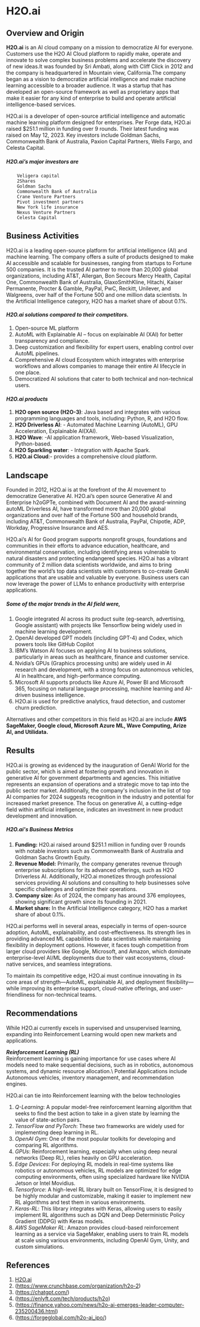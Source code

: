 # H2O.ai
## Overview and Origin

**H2O.ai** is an AI cloud company on a mission to democratize AI for everyone. Customers use the H2O AI Cloud platform to rapidly make, operate and innovate to solve complex business problems and accelerate the discovery of new ideas.It was founded by Sri Ambati, along with Cliff Click in 2012 and the company is headquartered in Mountain view, California.The company began as a vision to democratize artificial intelligence and make machine learning accessible to a broader audience. It was a startup that has developed an open-source framework as well as proprietary apps that make it easier for any kind of enterprise to build and operate artificial intelligence-based services.  
   
   H2O.ai is a developer of open-source artificial intelligence and automatic machine learning platform designed for enterprises. Per Forge data, H2O.ai raised $251.1 million in funding over 9 rounds. Their latest funding was raised on May 12, 2023. Key investors include Goldman Sachs, Commonwealth Bank of Australia, Paxion Capital Partners, Wells Fargo, and Celesta Capital.
    
   ##### H2O.ai’s major investors are
        Veligera capital
        2Shares
        Goldman Sachs
        Commonwealth Bank of Australia
        Crane Venture Partners
        Pivot investment partners
        New York life insurance	
        Nexus Venture Partners
        Celesta Capital

## Business Activities
  
H2O.ai is a leading open-source platform for artificial intelligence (AI) and machine learning. The company offers a suite of products designed to make AI accessible and scalable for businesses, ranging from startups to Fortune 500 companies. It is the trusted AI partner to more than 20,000 global organizations, including AT&T, Allergan, Bon Secours Mercy Health, Capital One, Commonwealth Bank of Australia, GlaxoSmithKline, Hitachi, Kaiser Permanente, Procter & Gamble, PayPal, PwC, Reckitt, Unilever, and Walgreens, over half of the Fortune 500 and one million data scientists. In the Artificial Intelligence category, H2O has a market share of about 0.1%. 

#### *H2O.ai solutions compared to their competitors.*  

1.  Open-source ML platform 
2.  AutoML with Explainable AI – focus on explainable AI (XAI) for better transparency and compliance.
3.  Deep customization and flexibility for expert users, enabling control over AutoML pipelines.
4.  Comprehensive AI cloud Ecosystem which integrates with enterprise workflows and allows companies to manage their entire AI lifecycle in one place.
5.  Democratized AI solutions that cater to both technical and non-technical users.
    
           
#### *H2O.ai products*

1. **H2O open source (H2O-3)**: Java based and integrates with various programming languages and tools, including: Python, 
       R, and H2O flow.
2. **H2O Driverless AI**: - Automated Machine Learning (AutoML), GPU Acceleration, Explainable AI(XAI).
3. **H2O Wave**: -AI application framework, Web-based Visualization, Python-based.
4. **H2O Sparkling water**: - Integration with Apache Spark.
5. **H2O.ai Cloud**:- provides a comprehensive cloud platform.

## Landscape

Founded in 2012, H2O.ai is at the forefront of the AI movement to democratize Generative AI. H2O.ai’s open source Generative AI and Enterprise h2oGPTe, combined with Document AI and the award-winning autoML Driverless AI, have transformed more than 20,000 global organizations and over half of the Fortune 500 and household brands, including  AT&T, Commonwealth Bank of Australia, PayPal, Chipotle, ADP, Workday, Progressive Insurance and AES. 
    
H2O.ai’s AI for Good program supports nonprofit groups, foundations and communities in their efforts to advance education, healthcare, and environmental conservation, including identifying areas vulnerable to natural disasters and protecting endangered species. H2O.ai has a vibrant community of 2 million data scientists worldwide, and aims to bring together the world’s top data scientists with customers to co-create GenAI applications that are usable and valuable by everyone. Business users can now leverage the power of LLMs to enhance productivity with enterprise applications.

##### Some of the major trends in the AI field were,  

1.	Google integrated AI across its product suite (eg-search, advertising, Google assistant) with projects like Tensorflow being widely used in machine learning development.
2.	OpenAI developed GPT models (including GPT-4) and Codex, which powers tools like GitHub Copilot
3.	IBM’s Watson AI focuses on applying AI to business solutions, particularly in areas such as healthcare, finance and customer service.
4.	Nvidia’s GPUs (Graphics processing units) are widely used in AI research and development, with a strong focus on autonomous vehicles, AI in healthcare, and high-performance computing.
5.	Microsoft AI supports products like Azure AI, Power BI and Microsoft 365, focusing on natural language processing, machine learning and AI-driven business intelligence.
6.	H2O.ai is used for predictive analytics, fraud detection, and customer churn prediction.
    

Alternatives and other competitors in this field as H20.ai are include **AWS SageMaker, Google cloud, Microsoft Azure ML, Wave Computing, Arize AI, and Utilidata.**

## Results

  
H2O.ai is growing as evidenced by the inauguration of GenAI World for the public sector, which is aimed at fostering growth and innovation in generative AI for government departments and agencies. This initiative represents an expansion of operations and a strategic move to tap into the public sector market. Additionally, the company's inclusion in the list of top AI companies for 2024 suggests recognition in the industry and potential for increased market presence. The focus on generative AI, a cutting-edge field within artificial intelligence, indicates an investment in new product development and innovation.

##### H2O.ai's Business Metrics
  
1.	**Funding:** H20.ai raised around $251.1 million in funding over 9 rounds with notable investors such as Commonwealth Bank of Australia and Goldman Sachs Growth Equity.
2.	**Revenue Model:** Primarily, the company generates revenue through enterprise subscriptions for its advanced offerings, such as H2O Driverless AI. Additionally, H2O.ai monetizes through professional services providing AI solutions and consulting to help businesses solve specific challenges and optimize their operations.
3.	**Company size:** As of 2024, the company has around 376 employees, showing significant growth since its founding in 2021.
4.	**Market share:** In the Artificial Intelligence category, H2O has a market share of about 0.1%. 

  
H2O.ai performs well in several areas, especially in terms of open-source adoption, AutoML, explainability, and cost-effectiveness. Its strength lies in providing advanced ML capabilities to data scientists while maintaining flexibility in deployment options. However, it faces tough competition from larger cloud providers like Google, Microsoft, and Amazon, which dominate enterprise-level AI/ML deployments due to their vast ecosystems, cloud-native services, and seamless integrations.
  
  To maintain its competitive edge, H2O.ai must continue innovating in its core areas of strength—AutoML, explainable AI, and deployment flexibility—while improving its enterprise support, cloud-native offerings, and user-friendliness for non-technical teams.
  
## Recommendations


   While H2O.ai currently excels in supervised and unsupervised learning, expanding into Reinforcement Learning would open new markets and applications.
   
***Reinforcement Learning (RL)***\
Reinforcement learning is gaining importance for use cases where AI models need to make sequential decisions, such as in robotics, autonomous systems, and dynamic resource allocation.\ 
Potential Applications include Autonomous vehicles, inventory management, and recommendation engines.

H2O.ai can tie into Reinforcement learning with the below technologies	

1. *Q-Learning*: A popular model-free reinforcement learning algorithm that seeks to find the best action to take in a given state by learning the value of state-action pairs.
2. *TensorFlow and PyTorch*: These two frameworks are widely used for implementing deep learning in RL.
3. *OpenAI Gym*: One of the most popular toolkits for developing and comparing RL algorithms.
4. *GPUs*: Reinforcement learning, especially when using deep neural networks (Deep RL), relies heavily on GPU acceleration.
5. *Edge Devices*: For deploying RL models in real-time systems like robotics or autonomous vehicles, RL models are optimized for edge computing environments, often using specialized hardware like NVIDIA Jetson or Intel Movidius.
6. *Tensorforce*: A high-level RL library built on TensorFlow, it is designed to be highly modular and customizable, making it easier to implement new RL algorithms and test them in various environments.
7. *Keras-RL*: This library integrates with Keras, allowing users to easily implement RL algorithms such as DQN and Deep Deterministic Policy Gradient (DDPG) with Keras models.
8. *AWS SageMaker RL*: Amazon provides cloud-based reinforcement learning as a service via SageMaker, enabling users to train RL models at scale using various environments, including OpenAI Gym, Unity, and custom simulations.
       
## References
1. [H2O.ai](https://h2o.ai/)
2. (https://www.crunchbase.com/organization/h2o-2)
3. (https://chatgpt.com/)
4. (https://enlyft.com/tech/products/h2o)
5. (https://finance.yahoo.com/news/h2o-ai-emerges-leader-computer-235200436.html)
6. (https://forgeglobal.com/h2o-ai_ipo/)
